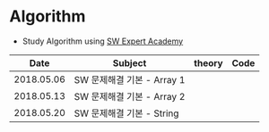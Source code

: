 # Algorithm

* Study Algorithm using [SW Expert Academy](https://swexpertacademy.com/main/main.do)



|Date   |Subject   |theory   |Code   |
|---|---|---|---|
|2018.05.06|SW 문제해결 기본 - Array 1|[]( )|[]( )
|2018.05.13|SW 문제해결 기본 - Array 2|[]( )|[]( )
|2018.05.20|SW 문제해결 기본 - String|[]( )|[]( )

